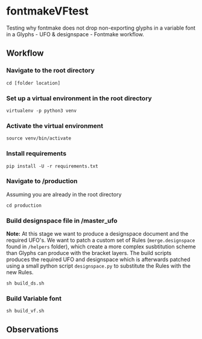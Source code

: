 # fontmakeVFtest
Testing why fontmake does not drop non-exporting glyphs in a  variable font in a Glyphs - UFO & designspace - Fontmake workflow.
 
## Workflow

### Navigate to the root directory
```
cd [folder location]
```

### Set up a virtual environment in the root directory

```
virtualenv -p python3 venv
```

### Activate the virtual environment

```
source venv/bin/activate
```

### Install requirements

```
pip install -U -r requirements.txt
```

### Navigate to /production
Assuming you are already in the root directory

```
cd production
```

### Build designspace file in /master_ufo
**Note:** At this stage we want to produce a designspace document and the required UFO's. We want to patch a custom set of Rules (`merge.designspace` found in `/helpers` folder), which create a more complex susbtitution scheme than Glyphs can produce with the bracket layers. The build scripts produces the required UFO and designspace which is afterwards patched using a small python script `designspace.py` to substitute the Rules with the new Rules.

```
sh build_ds.sh
```

### Build Variable font

```
sh build_vf.sh
``` 
## Observations



